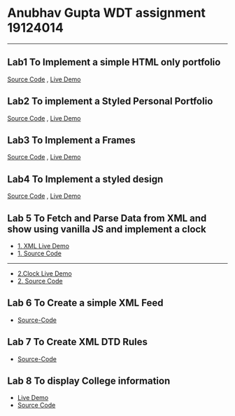 # Anubhav Gupta WDT assignment 19124014 

---

## Lab1 To Implement a simple HTML only portfolio 

[Source Code](https://github.com/Gupta-Anubhav12/Assignments/blob/main/wdt/Lab1.html) ,
[Live Demo](https://gupta-anubhav12.github.io/Assignments/wdt/Lab1.html)

## Lab2 To implement a Styled Personal Portfolio
[Source Code](https://github.com/Gupta-Anubhav12/Assignments/tree/main/wdt/Lab2) ,
[Live Demo](https://realdevils.com/portfolio/Anubhav%20Gupta)

## Lab3 To Implement a Frames
[Source Code](https://github.com/Gupta-Anubhav12/Assignments/blob/main/wdt/frameset.html) ,
[Live Demo](https://gupta-anubhav12.github.io/Assignments/wdt/frameset.html)

## Lab4 To Implement a styled design
[Source Code](https://github.com/Gupta-Anubhav12/JobFilter) ,
[Live Demo](https://heuristic-borg-007ce1.netlify.app/)

## Lab 5 To Fetch and Parse Data from XML and show using vanilla JS and implement a clock

- [1. XML Live Demo](https://gupta-anubhav12.github.io/Assignments/wdt/Lab4/index.html) 
- [1. Source Code ](https://github.com/Gupta-Anubhav12/Assignments/blob/main/wdt/Lab4/)

---

- [2.Clock Live Demo](https://gupta-anubhav12.github.io/Assignments/wdt/Lab5.html)
- [2. Source Code](https://github.com/Gupta-Anubhav12/Assignments/blob/main/wdt/Lab5.html)

## Lab 6 To Create a simple XML Feed 

- [Source-Code](Lab6/Blog.xml)
  
## Lab 7 To Create XML DTD Rules

- [Source-Code](Lab7/DTD.xml)

## Lab 8 To display College information

- [Live Demo](https://gupta-anubhav12.github.io/ICWREC-2021/index.html)
- [Source Code](https://github.com/Gupta-Anubhav12/ICWREC-2021)
